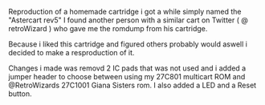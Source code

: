 Reproduction of a homemade cartridge i got a while simply named the "Astercart rev5" I found another person with a similar cart on Twitter ( @ retroWizard ) who gave me the romdump from his cartridge. 

Because i liked this cartridge and figured others probably would aswell i decided to make a resproduction  of it.

Changes i made was removd 2 IC pads that was not used and i added a jumper header to choose between using my 27C801 multicart ROM and @RetroWizards 27C1001 Giana Sisters rom. I also added a LED and a Reset button.
